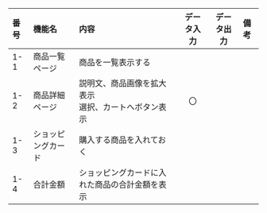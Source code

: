 |番号|機能名|内容|データ入力|データ出力|備考|
|:---|:---|:---|:---:|:---:|:---|
|1-1|商品一覧ページ|商品を一覧表示する||||
|1-2|商品詳細ページ|説明文、商品画像を拡大表示<br>選択、カートへボタン表示|〇||||
|1-3|ショッピングカード|購入する商品を入れておく||||
|1-4|合計金額|ショッピングカードに入れた商品の合計金額を表示||||1-
